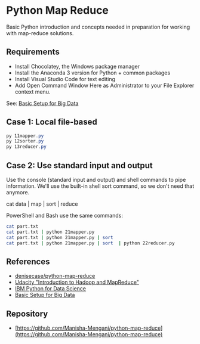 # Python Map Reduce

Basic Python introduction and concepts needed in preparation for working with map-reduce solutions.

## Requirements

- Install Chocolatey, the Windows package manager
- Install the Anaconda 3 version for Python + common packages
- Install Visual Studio Code for text editing
- Add Open Command Window Here as Administrator to your File Explorer context menu.

See: [Basic Setup for Big Data](https://github.com/denisecase/basic-setup-for-bigdata)

## Case 1:  Local file-based

```PowerShell
py 11mapper.py
py 12sorter.py
py 13reducer.py
```

## Case 2:  Use standard input and output

Use the console (standard input and output) and shell commands to pipe information.  We'll use the built-in shell sort command, so we don't need that anymore. 

cat data | map | sort | reduce

PowerShell and Bash use the same commands:

```Bash
cat part.txt
cat part.txt | python 21mapper.py
cat part.txt | python 21mapper.py | sort
cat part.txt | python 21mapper.py | sort  | python 22reducer.py

```

## References
- [denisecase/python-map-reduce](https://github.com/denisecase/python-map-reduce)
- [Udacity "Introduction to Hadoop and MapReduce"](https://classroom.udacity.com/courses/ud617/)
- [IBM Python for Data Science](https://cognitiveclass.ai/courses/python-for-data-science)
- [Basic Setup for Big Data](https://github.com/denisecase/basic-setup-for-bigdata)

## Repository

- [https://github.com/Manisha-Mengani/python-map-reduce](https://github.com/Manisha-Mengani/python-map-reduce)
